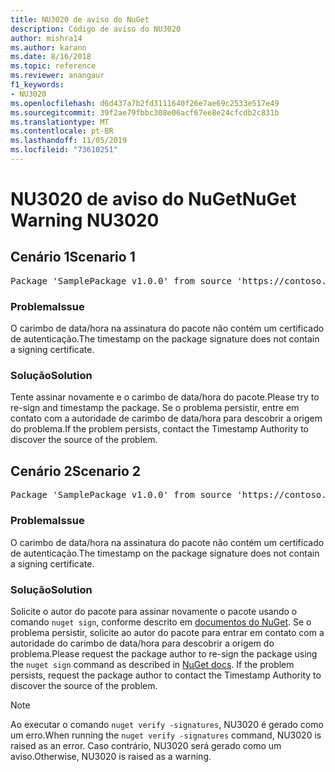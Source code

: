 ```yaml
---
title: NU3020 de aviso do NuGet
description: Código de aviso do NU3020
author: mishra14
ms.author: karann
ms.date: 8/16/2018
ms.topic: reference
ms.reviewer: anangaur
f1_keywords:
- NU3020
ms.openlocfilehash: d6d437a7b2fd3111640f26e7ae69c2533e517e49
ms.sourcegitcommit: 39f2ae79fbbc308e06acf67ee8e24cfcdb2c831b
ms.translationtype: MT
ms.contentlocale: pt-BR
ms.lasthandoff: 11/05/2019
ms.locfileid: "73610251"
---
```

# <a name="nuget-warning-nu3020"></a><span data-ttu-id="55e7b-103">NU3020 de aviso do NuGet</span><span class="sxs-lookup"><span data-stu-id="55e7b-103">NuGet Warning NU3020</span></span>

## <a name="scenario-1"></a><span data-ttu-id="55e7b-104">Cenário 1</span><span class="sxs-lookup"><span data-stu-id="55e7b-104">Scenario 1</span></span>

<pre>Package 'SamplePackage v1.0.0' from source 'https://contoso.com/index.json': The timestamp does not have a signing certificate.</pre>

### <a name="issue"></a><span data-ttu-id="55e7b-105">Problema</span><span class="sxs-lookup"><span data-stu-id="55e7b-105">Issue</span></span>

<span data-ttu-id="55e7b-106">O carimbo de data/hora na assinatura do pacote não contém um certificado de autenticação.</span><span class="sxs-lookup"><span data-stu-id="55e7b-106">The timestamp on the package signature does not contain a signing certificate.</span></span>


### <a name="solution"></a><span data-ttu-id="55e7b-107">Solução</span><span class="sxs-lookup"><span data-stu-id="55e7b-107">Solution</span></span>

<span data-ttu-id="55e7b-108">Tente assinar novamente e o carimbo de data/hora do pacote.</span><span class="sxs-lookup"><span data-stu-id="55e7b-108">Please try to re-sign and timestamp the package.</span></span> <span data-ttu-id="55e7b-109">Se o problema persistir, entre em contato com a autoridade de carimbo de data/hora para descobrir a origem do problema.</span><span class="sxs-lookup"><span data-stu-id="55e7b-109">If the problem persists, contact the Timestamp Authority to discover the source of the problem.</span></span>



## <a name="scenario-2"></a><span data-ttu-id="55e7b-110">Cenário 2</span><span class="sxs-lookup"><span data-stu-id="55e7b-110">Scenario 2</span></span>

<pre>Package 'SamplePackage v1.0.0' from source 'https://contoso.com/index.json': The primary signature's timestamp does not have a signing certificate.</pre>

### <a name="issue"></a><span data-ttu-id="55e7b-111">Problema</span><span class="sxs-lookup"><span data-stu-id="55e7b-111">Issue</span></span>

<span data-ttu-id="55e7b-112">O carimbo de data/hora na assinatura do pacote não contém um certificado de autenticação.</span><span class="sxs-lookup"><span data-stu-id="55e7b-112">The timestamp on the package signature does not contain a signing certificate.</span></span>


### <a name="solution"></a><span data-ttu-id="55e7b-113">Solução</span><span class="sxs-lookup"><span data-stu-id="55e7b-113">Solution</span></span>

<span data-ttu-id="55e7b-114">Solicite o autor do pacote para assinar novamente o pacote usando o comando `nuget sign`, conforme descrito em [documentos do NuGet](https://docs.microsoft.com/nuget/create-packages/sign-a-package). Se o problema persistir, solicite ao autor do pacote para entrar em contato com a autoridade do carimbo de data/hora para descobrir a origem do problema.</span><span class="sxs-lookup"><span data-stu-id="55e7b-114">Please request the package author to re-sign the package using the `nuget sign` command as described in [NuGet docs](https://docs.microsoft.com/nuget/create-packages/sign-a-package). If the problem persists, request the package author to contact the Timestamp Authority to discover the source of the problem.</span></span>


> [!Note]
> <span data-ttu-id="55e7b-115">Ao executar o comando `nuget verify -signatures`, NU3020 é gerado como um erro.</span><span class="sxs-lookup"><span data-stu-id="55e7b-115">When running the `nuget verify -signatures` command, NU3020 is raised as an error.</span></span> <span data-ttu-id="55e7b-116">Caso contrário, NU3020 será gerado como um aviso.</span><span class="sxs-lookup"><span data-stu-id="55e7b-116">Otherwise, NU3020 is raised as a warning.</span></span>